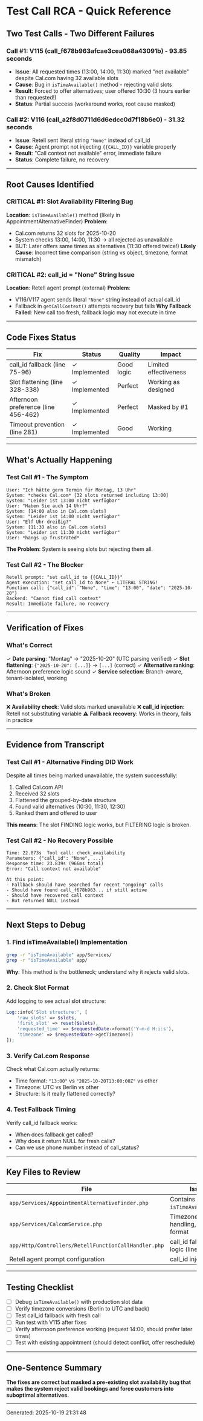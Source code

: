 # Test Call RCA - Quick Reference

## Two Test Calls - Two Different Failures

### Call #1: V115 (call_f678b963afcae3cea068a43091b) - 93.85 seconds
- **Issue**: All requested times (13:00, 14:00, 11:30) marked "not available" despite Cal.com having 32 available slots
- **Cause**: Bug in `isTimeAvailable()` method - rejecting valid slots
- **Result**: Forced to offer alternatives; user offered 10:30 (3 hours earlier than requested!)
- **Status**: Partial success (workaround works, root cause masked)

### Call #2: V116 (call_a2f8d0711d6d6edcc0d7f18b6e0) - 31.32 seconds
- **Issue**: Retell sent literal string `"None"` instead of call_id
- **Cause**: Agent prompt not injecting `{{CALL_ID}}` variable properly
- **Result**: "Call context not available" error, immediate failure
- **Status**: Complete failure, no recovery

---

## Root Causes Identified

### CRITICAL #1: Slot Availability Filtering Bug
**Location**: `isTimeAvailable()` method (likely in AppointmentAlternativeFinder)
**Problem**:
- Cal.com returns 32 slots for 2025-10-20
- System checks 13:00, 14:00, 11:30 → all rejected as unavailable
- BUT: Later offers same times as alternatives (11:30 offered twice!)
**Likely Cause**: Incorrect time comparison (string vs object, timezone, format mismatch)

### CRITICAL #2: call_id = "None" String Issue
**Location**: Retell agent prompt (external)
**Problem**:
- V116/V117 agent sends literal `"None"` string instead of actual call_id
- Fallback in `getCallContext()` attempts recovery but fails
**Why Fallback Failed**: New call too fresh, fallback logic may not execute in time

---

## Code Fixes Status

| Fix | Status | Quality | Impact |
|---|---|---|---|
| call_id fallback (line 75-96) | ✓ Implemented | Good logic | Limited effectiveness |
| Slot flattening (line 328-338) | ✓ Implemented | Perfect | Working as designed |
| Afternoon preference (line 456-462) | ✓ Implemented | Perfect | Masked by #1 |
| Timeout prevention (line 281) | ✓ Implemented | Good | Working |

---

## What's Actually Happening

### Test Call #1 - The Symptom

```
User: "Ich hätte gern Termin für Montag, 13 Uhr"
System: *checks Cal.com* [32 slots returned including 13:00]
System: "Leider ist 13:00 nicht verfügbar"
User: "Haben Sie auch 14 Uhr?"
System: [14:00 also in Cal.com slots]
System: "Leider ist 14:00 nicht verfügbar"
User: "Elf Uhr dreißig?"
System: [11:30 also in Cal.com slots]
System: "Leider ist 11:30 nicht verfügbar"
User: *hangs up frustrated*
```

**The Problem**: System is seeing slots but rejecting them all.

### Test Call #2 - The Blocker

```
Retell prompt: "set call_id to {{CALL_ID}}"
Agent execution: "set call_id to None" ← LITERAL STRING!
Function call: {"call_id": "None", "time": "13:00", "date": "2025-10-20"}
Backend: "Cannot find call context"
Result: Immediate failure, no recovery
```

---

## Verification of Fixes

### What's Correct

✓ **Date parsing**: "Montag" → "2025-10-20" (UTC parsing verified)
✓ **Slot flattening**: `{"2025-10-20": [...]}` → `[...]` (correct)
✓ **Alternative ranking**: Afternoon preference logic sound
✓ **Service selection**: Branch-aware, tenant-isolated, working

### What's Broken

❌ **Availability check**: Valid slots marked unavailable
❌ **call_id injection**: Retell not substituting variable
⚠️  **Fallback recovery**: Works in theory, fails in practice

---

## Evidence from Transcript

### Test Call #1 - Alternative Finding DID Work

Despite all times being marked unavailable, the system successfully:
1. Called Cal.com API
2. Received 32 slots
3. Flattened the grouped-by-date structure
4. Found valid alternatives (10:30, 11:30, 12:30)
5. Ranked them and offered to user

**This means**: The slot FINDING logic works, but FILTERING logic is broken.

### Test Call #2 - No Recovery Possible

```
Time: 22.873s  Tool call: check_availability
Parameters: {"call_id": "None", ...}
Response time: 23.839s (966ms total)
Error: "Call context not available"

At this point:
- Fallback should have searched for recent "ongoing" calls
- Should have found call_f678b963... if still active
- Should have recovered call context
- But returned NULL instead
```

---

## Next Steps to Debug

### 1. Find isTimeAvailable() Implementation
```bash
grep -r "isTimeAvailable" app/Services/
grep -r "isTimeAvailable" app/
```
**Why**: This method is the bottleneck; understand why it rejects valid slots.

### 2. Check Slot Format
Add logging to see actual slot structure:
```php
Log::info('Slot structure:', [
    'raw_slots' => $slots,
    'first_slot' => reset($slots),
    'requested_time' => $requestedDate->format('Y-m-d H:i:s'),
    'timezone' => $requestedDate->getTimezone()
]);
```

### 3. Verify Cal.com Response
Check what Cal.com actually returns:
- Time format: `"13:00"` vs `"2025-10-20T13:00:00Z"` vs other
- Timezone: UTC vs Berlin vs other
- Structure: Is it really flattened correctly?

### 4. Test Fallback Timing
Verify call_id fallback works:
- When does fallback get called?
- Why does it return NULL for fresh calls?
- Can we use phone number instead of call_status?

---

## Key Files to Review

| File | Issue | Priority |
|---|---|---|
| `app/Services/AppointmentAlternativeFinder.php` | Contains `isTimeAvailable()`? | CRITICAL |
| `app/Services/CalcomService.php` | Timezone handling, slot format | HIGH |
| `app/Http/Controllers/RetellFunctionCallHandler.php` | call_id fallback logic (line 73-110) | HIGH |
| Retell agent prompt configuration | call_id injection | MEDIUM |

---

## Testing Checklist

- [ ] Debug `isTimeAvailable()` with production slot data
- [ ] Verify timezone conversions (Berlin to UTC and back)
- [ ] Test call_id fallback with fresh call
- [ ] Run test with V115 after fixes
- [ ] Verify afternoon preference working (request 14:00, should prefer later times)
- [ ] Test with existing appointment (should detect conflict, offer reschedule)

---

## One-Sentence Summary

**The fixes are correct but masked a pre-existing slot availability bug that makes the system reject valid bookings and force customers into suboptimal alternatives.**

---

Generated: 2025-10-19 21:31:48
